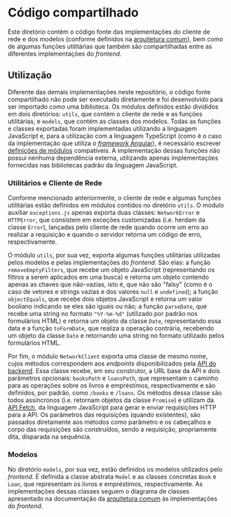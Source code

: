 # Código compartilhado

Este diretório contém o código fonte das implementações do cliente de rede e dos
modelos (conforme definidos na [arquitetura comum](../docs/arquitetura.md)), bem
como de algumas funções utilitárias que também são compartilhadas entre as
diferentes implementações do *frontend*.

## Utilização

Diferente das demais implementações neste repositório, o código fonte
compartilhado não pode ser executado diretamente e foi desenvolvido para ser
importado como uma biblioteca. Os módulos definidos estão divididos em dois
diretórios: `utils`, que contém o cliente de rede e as funções utilitárias, e
`models`, que contém as classes dos modelos. Todas as funções e classes
exportadas foram implementadas utilizando a linguagem JavaScript e, para a
utilização com a linguagem TypeScript (como é o caso da implementação que
utiliza o [*framework* Angular](../Angular/README.md)), é necessário escrever
[definições de
módulos](https://www.typescriptlang.org/docs/handbook/declaration-files/templates/module-d-ts.html)
compatíveis. A implementação dessas funções não possui nenhuma dependência
externa, utilizando apenas implementações fornecidas nas bibliotecas padrão da
linguagem JavaScript.

### Utilitários e Cliente de Rede

Conforme mencionado anteriormente, o cliente de rede e algumas funções
utilitárias estão definidos em módulos contidos no diretório `utils`. O módulo
auxiliar `exceptions.js` apenas exporta duas classes: `NetworkError` e
`HTTPError`, que consistem em exceções customizadas (i.e. herdam da classe
`Error`), lançadas pelo cliente de rede quando ocorre um erro ao realizar a
requisição e quando o servidor retorna um código de erro, respectivamente.

O módulo `utils`, por sua vez, exporta algumas funções utilitárias utilizadas
pelos modelos e pelas implementações do *frontend*. São elas: a função
`removeEmptyFilters`, que recebe um objeto JavaScript (representando os filtros
a serem aplicados em uma busca) e retorna um objeto contendo apenas as chaves
que não-vazias, isto é, que não são "falsy" (como é o caso de vetores e strings
vazias e dos valores `null` e `undefined`); a função `objectEquals`, que recebe
dois objetos JavaScript e retorna um valor booliano indicando se eles são iguais
ou não; a função `parseDate`, que recebe uma string no formato `"%Y-%m-%d"`
(utilizado por padrão nos formulários HTML) e retorna um objeto da classe
`Date`, representando essa data e a função `toFormDate`, que realiza a
operação contrária, recebendo um objeto da classe `Date` e retornando uma string
no formato utilizado pelos formulários HTML.

Por fim, o módulo `NetworkClient` exporta uma classe de mesmo nome, cujos
métodos correspondem aos *endpoints* disponibilizados pela [API do
backend](https://github.com/PedroPires20/SimpleLibrary-Backend/blob/main/docs/instalacao.md).
Essa classe recebe, em seu construtor, a URL base da API e dois parâmetros
opcionais: `booksPath` e `loansPath`, que representam o caminho para as
operações sobre os livros e empréstimos, respectivamente e são definidos, por
padrão, como `/books` e `/loans`. Os métodos dessa classe são todos assíncronos
(i.e. retornam objetos da classe `Promise`) e utilizam da [API
Fetch](https://developer.mozilla.org/en-US/docs/Web/API/Fetch_API), da linguagem
JavaScript para gerar e enviar requisições HTTP para a API. Os parâmetros das
requisições (quando existentes), são passados diretamente aos métodos como
parâmetro e os cabeçalhos e corpo das requisições são construídos, sendo a
requisição, propriamente dita, disparada na sequência.

### Modelos

No diretório `models`, por sua vez, estão definidos os modelos utilizados pelo
*frontend*. É definida a classe abstrata `Model` e as classes concretas `Book` e
`Loan`, que representam os livros e empréstimos, respectivamente. As
implementações dessas classes seguem o diagrama de classes apresentado na
documentação da [arquitetura comum](../docs/arquitetura.md#modelos) às
implementações do *frontend*.
